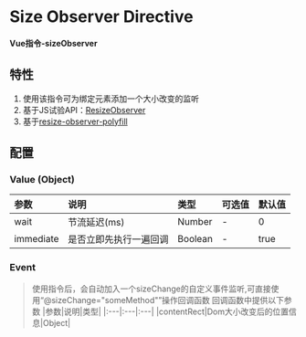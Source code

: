 # Size Observer Directive

**Vue指令-sizeObserver**

## 特性
1. 使用该指令可为绑定元素添加一个大小改变的监听
2. 基于JS试验API：[ResizeObserver](https://developer.mozilla.org/en-US/docs/Web/API/Resize_Observer_API)
3. 基于[resize-observer-polyfill](https://github.com/que-etc/resize-observer-polyfill)

## 配置

### Value (Object)
|参数|说明|类型|可选值|默认值|
|:---|:---|:---|:---|:---|
|wait|节流延迟(ms)|Number|-|0|
|immediate|是否立即先执行一遍回调|Boolean|-|true|

### Event
> 使用指令后，会自动加入一个sizeChange的自定义事件监听,可直接使用“@sizeChange="someMethod"”操作回调函数
回调函数中提供以下参数
|参数|说明|类型|
|:---|:---|:---|
|contentRect|Dom大小改变后的位置信息|Object|